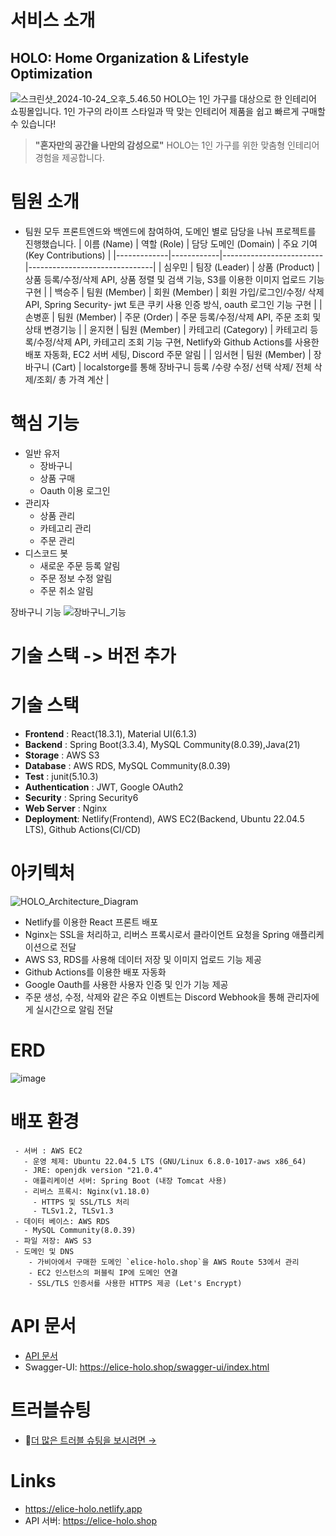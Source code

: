 # 서비스 소개
## HOLO: Home Organization & Lifestyle Optimization
![스크린샷_2024-10-24_오후_5.46.50](/uploads/c5608b25bd9a8a5d8079037c53e6e27f/스크린샷_2024-10-24_오후_5.46.50.png)
HOLO는 1인 가구를 대상으로 한 인테리어 쇼핑몰입니다. 1인 가구의 라이프 스타일과 딱 맞는 인테리어 제품을 쉽고 빠르게 구매할 수 있습니다!  
> **"혼자만의 공간을 나만의 감성으로"** HOLO는 1인 가구를 위한 맞춤형 인테리어 경험을 제공합니다.

# 팀원 소개
- 팀원 모두 프론트엔드와 백엔드에 참여하여, 도메인 별로 담당을 나눠 프로젝트를 진행했습니다.
  | 이름 (Name)  | 역할 (Role)  | 담당 도메인 (Domain)      | 주요 기여 (Key Contributions) |
  |-------------|------------|-------------------------|-------------------------------|
  | 심우민       | 팀장 (Leader) | 상품 (Product)          | 상품 등록/수정/삭제 API, 상품 정렬 및 검색 기능, S3를 이용한 이미지 업로드 기능 구현 |
  | 백승주       | 팀원 (Member) | 회원 (Member)           |  회원 가입/로그인/수정/ 삭제 API, Spring Security- jwt 토큰 쿠키 사용 인증 방식, oauth 로그인 기능 구현 |
  | 손병훈       | 팀원 (Member) | 주문 (Order)            |  주문 등록/수정/삭제 API, 주문 조회 및 상태 변경기능 |
  | 윤지현       | 팀원 (Member) | 카테고리 (Category)      | 카테고리 등록/수정/삭제 API, 카테고리 조회 기능 구현, Netlify와 Github Actions를 사용한 배포 자동화, EC2 서버 세팅, Discord 주문 알림 |
  | 임서현       | 팀원 (Member) | 장바구니 (Cart)          | localstorge를 통해 장바구니 등록 /수량 수정/ 선택 삭제/ 전체 삭제/조회/ 총 가격 계산 |

# 핵심 기능
- 일반 유저
    - 장바구니
    - 상품 구매
    - Oauth 이용 로그인
- 관리자
    - 상품 관리
    - 카테고리 관리
    - 주문 관리
- 디스코드 봇
	- 새로운 주문 등록 알림
	- 주문 정보 수정 알림
	- 주문 취소 알림
  
장바구니 기능
![장바구니_기능](/uploads/4798f39ab173c3ab0f8bdf7578e650de/장바구니_기능.gif)
# 기술 스택 -> 버전 추가

# 기술 스택
- **Frontend** : React(18.3.1), Material UI(6.1.3)
- **Backend** : Spring Boot(3.3.4), MySQL Community(8.0.39),Java(21)
- **Storage** : AWS S3
- **Database** : AWS RDS, MySQL Community(8.0.39)
- **Test** : junit(5.10.3)
- **Authentication** : JWT, Google OAuth2
- **Security** : Spring Security6
- **Web Server** : Nginx
- **Deployment**: Netlify(Frontend), AWS EC2(Backend, Ubuntu 22.04.5 LTS), Github Actions(CI/CD)

# 아키텍처
![HOLO_Architecture_Diagram](/uploads/26d47ea3156341c8afd23ffc5b3bfbbf/HOLO_sample_.drawio__3_.png)
- Netlify를 이용한 React 프론트 배포
- Nginx는 SSL을 처리하고, 리버스 프록시로서 클라이언트 요청을 Spring 애플리케이션으로 전달
- AWS S3, RDS를 사용해 데이터 저장 및 이미지 업로드 기능 제공
- Github Actions를 이용한 배포 자동화
- Google Oauth를 사용한 사용자 인증 및 인가 기능 제공
- 주문 생성, 수정, 삭제와 같은 주요 이벤트는 Discord Webhook을 통해 관리자에게 실시간으로 알림 전달


# ERD
![image](/uploads/caee15e25414f21ce5dc126c4b4df4d4/image.png)

# 배포 환경
```
 - 서버 : AWS EC2
   - 운영 체제: Ubuntu 22.04.5 LTS (GNU/Linux 6.8.0-1017-aws x86_64)
   - JRE: openjdk version "21.0.4"
   - 애플리케이션 서버: Spring Boot (내장 Tomcat 사용)
   - 리버스 프록시: Nginx(v1.18.0)
     - HTTPS 및 SSL/TLS 처리
     - TLSv1.2, TLSv1.3
 - 데이터 베이스: AWS RDS
   - MySQL Community(8.0.39)
 - 파일 저장: AWS S3
 - 도메인 및 DNS
    - 가비아에서 구매한 도메인 `elice-holo.shop`을 AWS Route 53에서 관리
    - EC2 인스턴스의 퍼블릭 IP에 도메인 연결
    - SSL/TLS 인증서를 사용한 HTTPS 제공 (Let's Encrypt)
```

# API 문서
- [API 문서](https://kdt-gitlab.elice.io/cloud_track/class_04/web_project2/team01/holo-backend/-/wikis/Documents/API-%EB%AA%85%EC%84%B8%EC%84%9C)
- Swagger-UI: https://elice-holo.shop/swagger-ui/index.html

# 트러블슈팅
- [더 많은 트러블 슈팅을 보시려면 → ](https://kdt-gitlab.elice.io/cloud_track/class_04/web_project2/team01/holo-backend/-/wikis/TroubleShooting/TroubleShooting)

# Links
- https://elice-holo.netlify.app
- API 서버: https://elice-holo.shop
